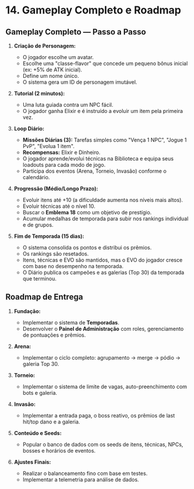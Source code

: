 # 14. Gameplay Completo e Roadmap

## Gameplay Completo — Passo a Passo

1.  **Criação de Personagem:**
    -   O jogador escolhe um avatar.
    -   Escolhe uma "classe-flavor" que concede um pequeno bônus inicial (ex: +5% de ATK inicial).
    -   Define um nome único.
    -   O sistema gera um ID de personagem imutável.

2.  **Tutorial (2 minutos):**
    -   Uma luta guiada contra um NPC fácil.
    -   O jogador ganha Elixir e é instruído a evoluir um item pela primeira vez.

3.  **Loop Diário:**
    -   **Missões Diárias (3):** Tarefas simples como "Vença 1 NPC", "Jogue 1 PvP", "Evolua 1 item".
    -   **Recompensas:** Elixir e Dinheiro.
    -   O jogador aprende/evolui técnicas na Biblioteca e equipa seus loadouts para cada modo de jogo.
    -   Participa dos eventos (Arena, Torneio, Invasão) conforme o calendário.

4.  **Progressão (Médio/Longo Prazo):**
    -   Evoluir itens até +10 (a dificuldade aumenta nos níveis mais altos).
    -   Evoluir técnicas até o nível 10.
    -   Buscar o **Emblema 18** como um objetivo de prestígio.
    -   Acumular medalhas de temporada para subir nos rankings individual e de grupos.

5.  **Fim de Temporada (15 dias):**
    -   O sistema consolida os pontos e distribui os prêmios.
    -   Os rankings são resetados.
    -   Itens, técnicas e EVO são mantidos, mas o EVO do jogador cresce com base no desempenho na temporada.
    -   O Diário publica os campeões e as galerias (Top 30) da temporada que terminou.

## Roadmap de Entrega

1.  **Fundação:**
    -   Implementar o sistema de **Temporadas**.
    -   Desenvolver o **Painel de Administração** com roles, gerenciamento de pontuações e prêmios.

2.  **Arena:**
    -   Implementar o ciclo completo: agrupamento → merge → pódio → galeria Top 30.

3.  **Torneio:**
    -   Implementar o sistema de limite de vagas, auto-preenchimento com bots e galeria.

4.  **Invasão:**
    -   Implementar a entrada paga, o boss reativo, os prêmios de last hit/top dano e a galeria.

5.  **Conteúdo e Seeds:**
    -   Popular o banco de dados com os seeds de itens, técnicas, NPCs, bosses e horários de eventos.

6.  **Ajustes Finais:**
    -   Realizar o balanceamento fino com base em testes.
    -   Implementar a telemetria para análise de dados.
